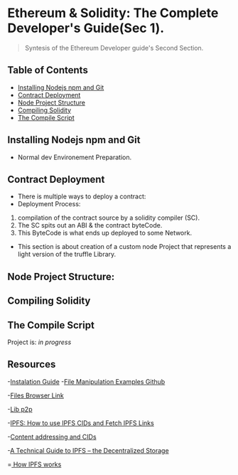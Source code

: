 
# Ethereum & Solidity: The Complete Developer's Guide(Sec 1).
> Syntesis of the Ethereum Developer guide's Second Section.


## Table of Contents
* [Installing Nodejs npm and Git](#installing-nodejs-npm-and-git)
* [Contract Deployment](#contract-deployment)
* [Node Project Structure](#node-project-structure)
* [Compiling Solidity](#compiling-solidity)
* [The Compile Script](#the-compile-script)


## Installing Nodejs npm and Git
- Normal dev Environement Preparation.

## Contract Deployment
- There is multiple ways to deploy a contract:
- Deployment Process:
 1. compilation of the contract source by a solidity compiler (SC).
 2. The SC spits out an ABI & the contract byteCode.
 3. This ByteCode is what ends up deployed to some Network.
- This section is about creation of a custom node Project that represents a light version of the truffle Library.

## Node Project Structure:
## Compiling Solidity
## The Compile Script


Project is: _in progress_ 

## Resources
-[Instalation Guide](https://docs.ipfs.io/install/command-line/#official-distributions)
-[File Manipulation Examples Github](https://gist.github.com/whyrusleeping/66a85789d2abb8971fff)

-[Files Browser Link](https://ipfs.filebase.io/ipfs/Qme9yNpup7qKTYiKUe75oSaxAR2E9nVLwpp6tpZ79Lv9U2)

-[Lib p2p](https://hexdocs.pm/libp2p/Libp2p.DHT.html)

-[IPFS: How to use IPFS CIDs and Fetch IPFS Links](https://docs.filebase.com/knowledge-base/fetching-data/how-to-use-ipfs-cids-and-fetch-ipfs-links)

-[Content addressing and CIDs](https://docs.ipfs.io/concepts/content-addressing/#identifier-formats)

-[A Technical Guide to IPFS – the Decentralized Storage](https://www.freecodecamp.org/news/technical-guide-to-ipfs-decentralized-storage-of-web3/#how-to-use-ipfs)

=[ How IPFS works](https://docs.ipfs.io/concepts/how-ipfs-works/#content-addressing)


